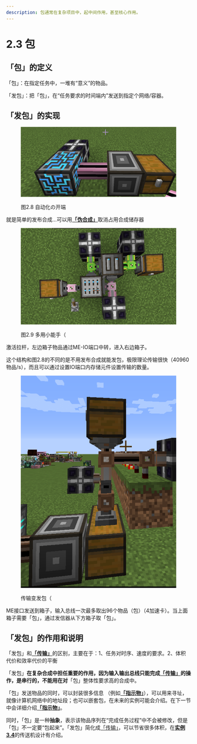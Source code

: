 ```yaml
---
description: 包通常在复杂项目中，起中间作用，甚至核心作用。
---
```


# 2.3 包

## 「包」的定义

「包」：在指定任务中，一堆有“意义”的物品。

「发包」：把「包」，在“任务要求的时间端内”发送到指定个网络/容器。

## 「发包」的实现 <a href="#_toc137910912" id="_toc137910912"></a>

<figure><img src="../.gitbook/assets/image (13) (1).png" alt=""><figcaption><p>图2.8 自动化の开端</p></figcaption></figure>

就是简单的发布合成…可以用[**「伪合成」**](../3-%E5%AE%9E%E4%BE%8B/3.1-%E4%BC%AA%E5%90%88%E6%88%90%EF%BC%88%E9%AB%98%E7%BA%A7%E5%8F%91%E5%8C%85%EF%BC%89.md)取消占用合成储存器

<figure><img src="../.gitbook/assets/image (23).png" alt=""><figcaption><p>图2.9 多用小能手（</p></figcaption></figure>

激活拉杆，左边箱子物品通过ME-IO端口中转，进入右边箱子。

这个结构和图2.8的不同的是不用发布合成就能发包，极限理论传输很快（40960物品/s），而且可以通过设置IO端口内存储元件设置传输的数量。

<figure><img src="../.gitbook/assets/image.png" alt=""><figcaption><p>传输变发包（</p></figcaption></figure>

ME接口发送到箱子，输入总线一次最多取出96个物品（包）（4加速卡）。当上面箱子需要「包」，通过发信器从下方箱子取「包」。

## 「发包」的作用和说明 <a href="#_toc137910913" id="_toc137910913"></a>

「发包」和[**「传输」**](../2-%E7%9B%B8%E5%85%B3%E7%9A%84%E6%A6%82%E5%BF%B5%E4%B8%8E%E5%AE%9E%E7%8E%B0/2.1-%E7%89%A9%E5%93%81%EF%BC%88%E6%95%B0%E6%8D%AE%EF%BC%89%E4%BC%A0%E8%BE%93.md)的区别，主要在于：1、任务对时序、速度的要求。2、体积代价和效率代价的平衡

「发包」**在复杂合成中担任重要的作用，因为输入输出总线只能完成**[**「传输」**](../2-%E7%9B%B8%E5%85%B3%E7%9A%84%E6%A6%82%E5%BF%B5%E4%B8%8E%E5%AE%9E%E7%8E%B0/2.1-%E7%89%A9%E5%93%81%EF%BC%88%E6%95%B0%E6%8D%AE%EF%BC%89%E4%BC%A0%E8%BE%93.md)**的操作，是串行的，不能用在对**「包」整体性要求高的合成中。

「包」发送物品的同时，可以封装很多信息 （例如[**「指示物」**](2.4-指示物.md)），可以用来寻址，就像计算机网络中的地址段；也可以嵌套包，在未来的实例可能会介绍。在下一节中会详细介绍[**「指示物」**](2.4-指示物.md)。

同时，「包」是一种**抽象**，表示该物品序列在“完成任务过程”中不会被修改，但是「包」不一定要“包起来”。「发包」简化成[「传输」](../2-%E7%9B%B8%E5%85%B3%E7%9A%84%E6%A6%82%E5%BF%B5%E4%B8%8E%E5%AE%9E%E7%8E%B0/2.1-%E7%89%A9%E5%93%81%EF%BC%88%E6%95%B0%E6%8D%AE%EF%BC%89%E4%BC%A0%E8%BE%93.md)，可以节省很多体积，在[**实例3.4**](../3-%E5%AE%9E%E4%BE%8B/3.4-%E4%BC%A0%E9%80%81%E6%9C%BA.md)的传送机设计有介绍。
